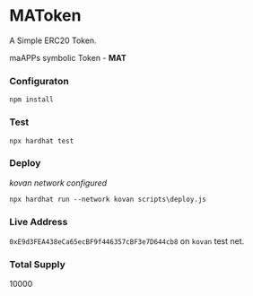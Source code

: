 # MAToken
A Simple ERC20 Token.

maAPPs symbolic Token - **MAT**

### Configuraton
```
npm install
```

### Test
```
npx hardhat test
```

### Deploy
_kovan network configured_
```
npx hardhat run --network kovan scripts\deploy.js
```

### Live Address
`0xE9d3FEA438eCa65ecBF9f446357cBF3e7D644cb8` on `kovan` test net.

### Total Supply
10000
